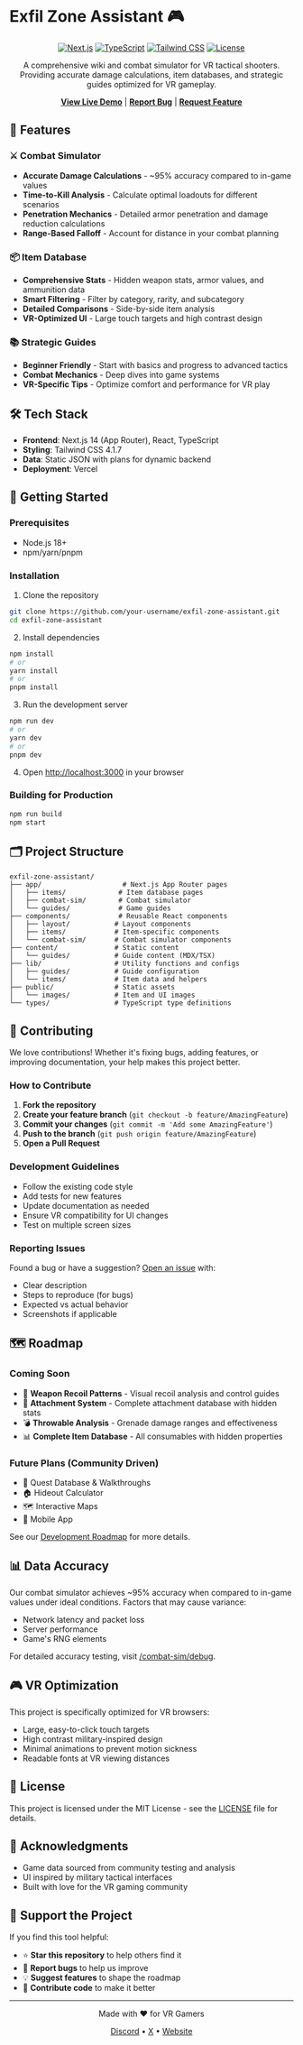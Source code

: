 # Exfil Zone Assistant 🎮

<div align="center">

[![Next.js](https://img.shields.io/badge/Next.js-14-black?logo=next.js)](https://nextjs.org)
[![TypeScript](https://img.shields.io/badge/TypeScript-5.0-blue?logo=typescript)](https://www.typescriptlang.org/)
[![Tailwind CSS](https://img.shields.io/badge/Tailwind-4.1.7-38B2AC?logo=tailwind-css)](https://tailwindcss.com)
[![License](https://img.shields.io/badge/License-MIT-green.svg)](LICENSE)

A comprehensive wiki and combat simulator for VR tactical shooters. Providing accurate damage calculations, item databases, and strategic guides optimized for VR gameplay.

[**View Live Demo**](https://exfil-zone.vercel.app) | [**Report Bug**](https://github.com/your-username/exfil-zone-assistant/issues) | [**Request Feature**](https://github.com/your-username/exfil-zone-assistant/issues)

</div>

## 🚀 Features

### ⚔️ Combat Simulator
- **Accurate Damage Calculations** - ~95% accuracy compared to in-game values
- **Time-to-Kill Analysis** - Calculate optimal loadouts for different scenarios
- **Penetration Mechanics** - Detailed armor penetration and damage reduction calculations
- **Range-Based Falloff** - Account for distance in your combat planning

### 📦 Item Database
- **Comprehensive Stats** - Hidden weapon stats, armor values, and ammunition data
- **Smart Filtering** - Filter by category, rarity, and subcategory
- **Detailed Comparisons** - Side-by-side item analysis
- **VR-Optimized UI** - Large touch targets and high contrast design

### 📚 Strategic Guides
- **Beginner Friendly** - Start with basics and progress to advanced tactics
- **Combat Mechanics** - Deep dives into game systems
- **VR-Specific Tips** - Optimize comfort and performance for VR play

## 🛠️ Tech Stack

- **Frontend**: Next.js 14 (App Router), React, TypeScript
- **Styling**: Tailwind CSS 4.1.7
- **Data**: Static JSON with plans for dynamic backend
- **Deployment**: Vercel

## 🏁 Getting Started

### Prerequisites
- Node.js 18+
- npm/yarn/pnpm

### Installation

1. Clone the repository
```bash
git clone https://github.com/your-username/exfil-zone-assistant.git
cd exfil-zone-assistant
```

2. Install dependencies
```bash
npm install
# or
yarn install
# or
pnpm install
```

3. Run the development server
```bash
npm run dev
# or
yarn dev
# or
pnpm dev
```

4. Open [http://localhost:3000](http://localhost:3000) in your browser

### Building for Production

```bash
npm run build
npm start
```

## 🗂️ Project Structure

```
exfil-zone-assistant/
├── app/                    # Next.js App Router pages
│   ├── items/             # Item database pages
│   ├── combat-sim/        # Combat simulator
│   └── guides/            # Game guides
├── components/            # Reusable React components
│   ├── layout/           # Layout components
│   ├── items/            # Item-specific components
│   └── combat-sim/       # Combat simulator components
├── content/              # Static content
│   └── guides/           # Guide content (MDX/TSX)
├── lib/                  # Utility functions and configs
│   ├── guides/           # Guide configuration
│   └── items/            # Item data and helpers
├── public/               # Static assets
│   └── images/           # Item and UI images
└── types/                # TypeScript type definitions
```

## 🤝 Contributing

We love contributions! Whether it's fixing bugs, adding features, or improving documentation, your help makes this project better.

### How to Contribute

1. **Fork the repository**
2. **Create your feature branch** (`git checkout -b feature/AmazingFeature`)
3. **Commit your changes** (`git commit -m 'Add some AmazingFeature'`)
4. **Push to the branch** (`git push origin feature/AmazingFeature`)
5. **Open a Pull Request**

### Development Guidelines

- Follow the existing code style
- Add tests for new features
- Update documentation as needed
- Ensure VR compatibility for UI changes
- Test on multiple screen sizes

### Reporting Issues

Found a bug or have a suggestion? [Open an issue](https://github.com/zelengeo/exfil-zone-assistant/issues) with:
- Clear description
- Steps to reproduce (for bugs)
- Expected vs actual behavior
- Screenshots if applicable

## 🗺️ Roadmap

### Coming Soon
- 🎯 **Weapon Recoil Patterns** - Visual recoil analysis and control guides
- 🔧 **Attachment System** - Complete attachment database with hidden stats
- 💣 **Throwable Analysis** - Grenade damage ranges and effectiveness
- 📊 **Complete Item Database** - All consumables with hidden properties

### Future Plans (Community Driven)
- 📜 Quest Database & Walkthroughs
- 🏠 Hideout Calculator
- 🗺️ Interactive Maps
- 📱 Mobile App

See our [Development Roadmap](https://exfil-zone.vercel.app/guides/app-roadmap) for more details.

## 📊 Data Accuracy

Our combat simulator achieves ~95% accuracy when compared to in-game values under ideal conditions. Factors that may cause variance:
- Network latency and packet loss
- Server performance
- Game's RNG elements

For detailed accuracy testing, visit [/combat-sim/debug](https://exfil-zone.vercel.app/combat-sim/debug).

## 🎮 VR Optimization

This project is specifically optimized for VR browsers:
- Large, easy-to-click touch targets
- High contrast military-inspired design
- Minimal animations to prevent motion sickness
- Readable fonts at VR viewing distances

## 📝 License

This project is licensed under the MIT License - see the [LICENSE](LICENSE) file for details.

## 🙏 Acknowledgments

- Game data sourced from community testing and analysis
- UI inspired by military tactical interfaces
- Built with love for the VR gaming community

## 🌟 Support the Project

If you find this tool helpful:
- ⭐ **Star this repository** to help others find it
- 🐛 **Report bugs** to help us improve
- 💡 **Suggest features** to shape the roadmap
- 🤝 **Contribute code** to make it better

---

<div align="center">
  Made with ❤️ for VR Gamers

[Discord](https://discord.gg/2FCDZK6C25) • [X](https://x.com/pogapwnz) • [Website](https://exfil-zone.app)
</div>